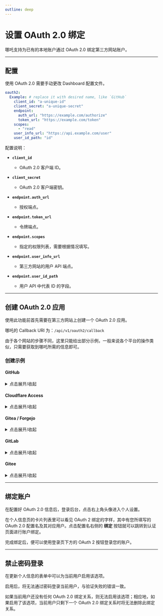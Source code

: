 ```yaml
---
outline: deep
---
```


# 设置 OAuth 2.0 绑定

哪吒支持为已有的本地账户通过 OAuth 2.0 绑定第三方网站账户。

---

## 配置

使用 OAuth 2.0 需要手动更改 Dashboard 配置文件。

```yaml
oauth2:
  Example: # replace it with desired name, like `GitHub`
    client_id: "a-unique-id"
    client_secret: "a-unique-secret"
    endpoint:
      auth_url: "https://example.com/authorize"
      token_url: "https://example.com/token"
    scopes:
      - "read"
    user_info_url: "https://api.example.com/user"
    user_id_path: "id"
```

配置说明：

- **`client_id`**

  - OAuth 2.0 客户端 ID。

- **`client_secret`**

  - OAuth 2.0 客户端密钥。

- **`endpoint.auth_url`**

  - 授权端点。

- **`endpoint.token_url`**

  - 令牌端点。

- **`endpoint.scopes`**

  - 指定的权限列表，需要根据情况填写。

- **`endpoint.user_info_url`**

  - 第三方网站的用户 API 端点。

- **`endpoint.user_id_path`**
  - 用户 API 中代表 ID 的字段。

---

## 创建 OAuth 2.0 应用

使用此功能前首先需要在第三方网站上创建一个 OAuth 2.0 应用。

哪吒的 Callback URI 为：`/api/v1/oauth2/callback`

由于各个网站的步骤不同，这里只能给出部分示例，一般来说各个平台的操作类似，只需要获取到哪吒所需的信息即可。

### 创建示例

#### GitHub

<details>
  <summary>点击展开/收起</summary>

1. 打开 <https://github.com/settings/developers>，依次选择 “OAuth Apps” - “New OAuth App”。
2. 填写以下需要的字段：

- `Application name`：应用名
- `Homepage URL`：面板访问地址，例如 `https://nezha.example.com`
- `Authorization callback URL` 面板的 Callback 地址，这里只检测前缀，所以可以填写 `https://nezha.example.com/api/v1/oauth2/callback`。

3. 在新页面中保存 Client ID 和 Client secrets，完成面板 OAuth 2.0 配置：

```yaml
oauth2:
  GitHub:
    client_id: "a-unique-id"
    client_secret: "a-unique-secret"
    endpoint:
      auth_url: "https://github.com/login/oauth/authorize"
      token_url: "https://github.com/login/oauth/access_token"
    user_info_url: "https://api.github.com/user"
    user_id_path: "id"
```

</details>

#### Cloudflare Access

<details>
  <summary>点击展开/收起</summary>

前往 Zero Trust Dashboard：[https://one.dash.cloudflare.com/](https://one.dash.cloudflare.com/)，选择或新建一个账户（Account），然后按照以下步骤操作：

1. `My Team` -> `Users` -> 点击`<具体用户>` -> 获取 `User ID` 并保存 _（如果是第一次使用 Zero Trust，Users 列表会为空，可暂时跳过这一步；你需要完成一次验证后，用户才会出现在 Users 列表中）_；
2. `Access` -> `Applications` -> `Add an Application`;
3. 选择 `SaaS`，在 `Application` 字段中输入自定义的应用名称（例如 `nezha`），选择 `OIDC` 后点击 `Add application`;
4. `Scopes` 需要选择 `openid` 和 `profile`;
5. 在 `Redirect URLs` 中添加你的 Dashboard Callback 地址，比如 `https://nezha.example.com/api/v1/oauth2/callback`；
6. 添加 `Policy`，`Action` 设为 `Allow`，添加一条 Include 规则，`Selector` 选择 `Emails`，在文本框中输入你的邮箱地址，保存策略；
7. 分别记录 `Client ID`、`Client Secret`、`Token endpoint` 和 `Authorization endpoint`;
8. 填写哪吒 OAuth 2.0 配置，保存后重启面板：

```yaml
oauth2:
  Cloudflare:
    client_id: "a-unique-id"
    client_secret: "a-unique-secret"
    endpoint:
      auth_url: "https://xxx.cloudflareaccess.com/cdn-cgi/access/sso/oidc/xxx/authorization"
      token_url: "https://xxx.cloudflareaccess.com/cdn-cgi/access/sso/oidc/xxx/token"
    scopes:
      - openid
      - profile
    user_info_url: "https://xxx.cloudflareaccess.com/cdn-cgi/access/sso/oidc/xxx/userinfo"
    user_id_path: "sub"
```

</details>

#### Gitea / Forgejo

<details>
  <summary>点击展开/收起</summary>

以 Codeberg 为例：

1. 进入 `https://codeberg.org/user/settings/applications`，在 `Manage OAuth2 applications` 处创建新的 OAuth 2.0 应用，填写 Redirect URIs：`https://nezha.example.com/api/v1/oauth2/callback`；
2. 创建之后会跳转到新创建的应用，保存下 Client ID 和 Client Secret；
3. 填写哪吒 OAuth 2.0 配置，保存后重启面板：

```yaml
oauth2:
  Codeberg:
    client_id: "a-unique-id"
    client_secret: "a-unique-secret"
    endpoint:
      auth_url: "https://codeberg.org/login/oauth/authorize"
      token_url: "https://codeberg.org/login/oauth/access_token"
    user_info_url: "https://codeberg.org/api/v1/user"
    user_id_path: "id"
```

</details>

#### GitLab

<details>
  <summary>点击展开/收起</summary>

1. 进入 `https://gitlab.com/-/user_settings/applications`，点右侧 Create new application 创建新的 OAuth 2.0 应用，填写以下内容：

- `Callback URL`：哪吒 Callback URL，比如 `https://nezha.example.com/api/v1/oauth2/callback`；
- `Scopes`：这里只需要 `read_user`。
  其它的默认即可

2. 创建之后会跳转到应用界面，保存下 Client ID (Application ID) 和 Client Secret (Secret)；
3. 填写哪吒 OAuth 2.0 配置，保存后重启面板：

```yaml
oauth2:
  GitLab:
    client_id: "a-unique-id"
    client_secret: "a-unique-secret"
    endpoint:
      auth_url: "https://gitlab.com/oauth/authorize"
      token_url: "https://gitlab.com/oauth/token"
    scopes:
      - read_user
    user_info_url: "https://gitlab.com/api/v4/user"
    user_id_path: "id"
```

</details>

#### Gitee

<details>
  <summary>点击展开/收起</summary>

1. 进入 `https://gitee.com/oauth/applications`，点右侧 `创建应用` 创建新的 OAuth 2.0 应用，填写以下内容：

- `应用名称`：你的应用名称，例如 `ServerStatus`；
- `上传LOGO`：你的应用图标；
- `应用主页`：你的哪吒面板地址，例如 `https://nezha.example.com`；
- `回调地址`：哪吒 Callback URL，比如 `https://nezha.example.com/api/v1/oauth2/callback`；
- `权限`：这里只需要 `user_info`。
  其它的默认即可

2. 创建之后会跳转到我的应用界面，点击 `应用详情` 保存下 Client ID 和 Client Secret；
3. 填写哪吒 OAuth 2.0 配置，保存后重启面板：

```yaml
oauth2:
  Gitee:
    client_id: "a-unique-id"
    client_secret: "a-unique-secret"
    endpoint:
      auth_url: "https://gitee.com/oauth/authorize"
      token_url: "https://gitee.com/oauth/token"
    scopes:
      - user_info
    user_info_url: "https://gitee.com/api/v5/user"
    user_id_path: "id"
```

</details>

---

## 绑定账户

在配置好 OAuth 2.0 信息后，登录后台，点击右上角头像进入个人设置。

在个人信息页的卡片列表里可以看见 OAuth 2 绑定的字样，其中有您所填写的 OAuth 2.0 配置名及其对应用户。点击配置名右侧的 **绑定** 按钮就可以跳转到认证页面进行账户绑定。

完成绑定后，便可以使用登录页下方的 OAuth 2 按钮登录您的账户。

---

## 禁止密码登录

在更新个人信息的表单中可以为当前用户启用该选项。

启用后，将无法通过密码登录当前用户，与验证失败的错误一致。

如果当前用户还没有任何 OAuth 2.0 绑定关系，则无法启用该选项；相应地，如果启用了该选项，当前用户只剩下一个 OAuth 2.0 绑定关系时将无法删除此绑定关系。
